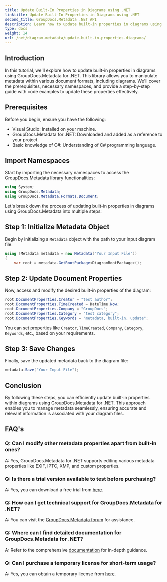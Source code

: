 ```yaml
---
title: Update Built-In Properties in Diagrams using .NET
linktitle: Update Built-In Properties in Diagrams using .NET
second_title: GroupDocs.Metadata .NET API
description: Learn how to update built-in properties in diagrams using GroupDocs.Metadata for .NET. Modify metadata seamlessly with code examples.
type: docs
weight: 14
url: /net/diagram-metadata/update-built-in-properties-diagrams/
---
```

## Introduction
In this tutorial, we'll explore how to update built-in properties in diagrams using GroupDocs.Metadata for .NET. This library allows you to manipulate metadata within various document formats, including diagrams. We'll cover the prerequisites, necessary namespaces, and provide a step-by-step guide with code examples to update these properties effectively.

## Prerequisites

Before you begin, ensure you have the following:

- Visual Studio: Installed on your machine.
- GroupDocs.Metadata for .NET: Downloaded and added as a reference to your project.
- Basic knowledge of C#: Understanding of C# programming language.

## Import Namespaces

Start by importing the necessary namespaces to access the GroupDocs.Metadata library functionalities:

```csharp
using System;
using GroupDocs.Metadata;
using GroupDocs.Metadata.Formats.Document;
```

Let's break down the process of updating built-in properties in diagrams using GroupDocs.Metadata into multiple steps:

## Step 1: Initialize Metadata Object

Begin by initializing a `Metadata` object with the path to your input diagram file:

```csharp
using (Metadata metadata = new Metadata("Your Input File"))
{
    var root = metadata.GetRootPackage<DiagramRootPackage>();
```

## Step 2: Update Document Properties

Now, access and modify the desired built-in properties of the diagram:

```csharp
root.DocumentProperties.Creator = "test author";
root.DocumentProperties.TimeCreated = DateTime.Now;
root.DocumentProperties.Company = "GroupDocs";
root.DocumentProperties.Category = "test category";
root.DocumentProperties.Keywords = "metadata, built-in, update";
```

You can set properties like `Creator`, `TimeCreated`, `Company`, `Category`, `Keywords`, etc., based on your requirements.

## Step 3: Save Changes

Finally, save the updated metadata back to the diagram file:

```csharp
metadata.Save("Your Input File");
```

## Conclusion

By following these steps, you can efficiently update built-in properties within diagrams using GroupDocs.Metadata for .NET. This approach enables you to manage metadata seamlessly, ensuring accurate and relevant information is associated with your diagram files.


## FAQ's

### Q: Can I modify other metadata properties apart from built-in ones?
A: Yes, GroupDocs.Metadata for .NET supports editing various metadata properties like EXIF, IPTC, XMP, and custom properties.

### Q: Is there a trial version available to test before purchasing?
A: Yes, you can download a free trial from [here](https://releases.groupdocs.com/).

### Q: How can I get technical support for GroupDocs.Metadata for .NET?
A: You can visit the [GroupDocs.Metadata forum](https://forum.groupdocs.com/c/metadata/14) for assistance.

### Q: Where can I find detailed documentation for GroupDocs.Metadata for .NET?
A: Refer to the comprehensive [documentation](https://reference.groupdocs.com/metadata/net/) for in-depth guidance.

### Q: Can I purchase a temporary license for short-term usage?
A: Yes, you can obtain a temporary license from [here](https://purchase.groupdocs.com/temporary-license/).
